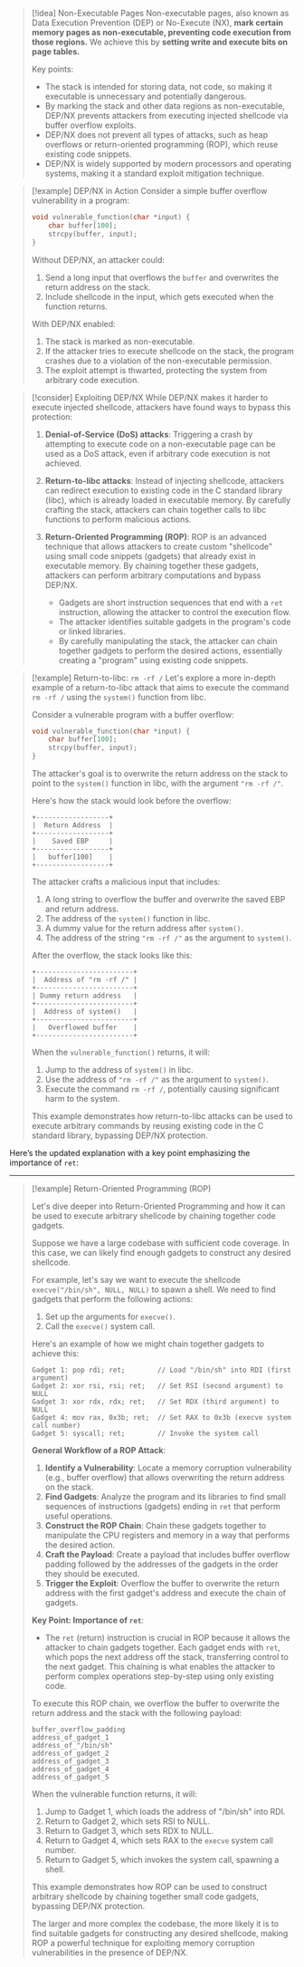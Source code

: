> [!idea] Non-Executable Pages
> Non-executable pages, also known as Data Execution Prevention (DEP) or No-Execute (NX), **mark certain memory pages as non-executable, preventing code execution from those regions.** We achieve this by **setting write and execute bits on page tables.** 
> 
> Key points:
> - The stack is intended for storing data, not code, so making it executable is unnecessary and potentially dangerous.
> - By marking the stack and other data regions as non-executable, DEP/NX prevents attackers from executing injected shellcode via buffer overflow exploits.
> - DEP/NX does not prevent all types of attacks, such as heap overflows or return-oriented programming (ROP), which reuse existing code snippets.
> - DEP/NX is widely supported by modern processors and operating systems, making it a standard exploit mitigation technique.


> [!example] DEP/NX in Action
> Consider a simple buffer overflow vulnerability in a program:
> ```c
> void vulnerable_function(char *input) {
>     char buffer[100];
>     strcpy(buffer, input);
> }
> ```
> Without DEP/NX, an attacker could:
> 1. Send a long input that overflows the `buffer` and overwrites the return address on the stack.
> 2. Include shellcode in the input, which gets executed when the function returns.
>
> With DEP/NX enabled:
> 1. The stack is marked as non-executable.
> 2. If the attacker tries to execute shellcode on the stack, the program crashes due to a violation of the non-executable permission.
> 3. The exploit attempt is thwarted, protecting the system from arbitrary code execution.


> [!consider] Exploiting DEP/NX
> While DEP/NX makes it harder to execute injected shellcode, attackers have found ways to bypass this protection:
> 
> 1. **Denial-of-Service (DoS) attacks**: Triggering a crash by attempting to execute code on a non-executable page can be used as a DoS attack, even if arbitrary code execution is not achieved.
>
> 2. **Return-to-libc attacks**: Instead of injecting shellcode, attackers can redirect execution to existing code in the C standard library (libc), which is already loaded in executable memory. By carefully crafting the stack, attackers can chain together calls to libc functions to perform malicious actions.
>
> 3. **Return-Oriented Programming (ROP)**: ROP is an advanced technique that allows attackers to create custom "shellcode" using small code snippets (gadgets) that already exist in executable memory. By chaining together these gadgets, attackers can perform arbitrary computations and bypass DEP/NX.
>    - Gadgets are short instruction sequences that end with a `ret` instruction, allowing the attacker to control the execution flow.
>    - The attacker identifies suitable gadgets in the program's code or linked libraries.
>    - By carefully manipulating the stack, the attacker can chain together gadgets to perform the desired actions, essentially creating a "program" using existing code snippets.
>


> [!example] Return-to-libc: `rm -rf /`
> Let's explore a more in-depth example of a return-to-libc attack that aims to execute the command `rm -rf /` using the `system()` function from libc.
> 
> Consider a vulnerable program with a buffer overflow:
> ```c
> void vulnerable_function(char *input) {
>     char buffer[100];
>     strcpy(buffer, input);
> }
> ```
> 
> The attacker's goal is to overwrite the return address on the stack to point to the `system()` function in libc, with the argument `"rm -rf /"`.
> 
> Here's how the stack would look before the overflow:
> ```
> +------------------+
> |  Return Address  |
> +------------------+
> |    Saved EBP     |
> +------------------+
> |   buffer[100]    |
> +------------------+
> ```
> 
> The attacker crafts a malicious input that includes:
> 1. A long string to overflow the buffer and overwrite the saved EBP and return address.
> 2. The address of the `system()` function in libc.
> 3. A dummy value for the return address after `system()`.
> 4. The address of the string `"rm -rf /"` as the argument to `system()`.
> 
> After the overflow, the stack looks like this:
> ```
> +------------------------+
> |  Address of "rm -rf /" |
> +------------------------+
> | Dummy return address   |
> +------------------------+
> |  Address of system()   |
> +------------------------+
> |   Overflowed buffer    |
> +------------------------+
> ```
> 
> When the `vulnerable_function()` returns, it will:
> 1. Jump to the address of `system()` in libc.
> 2. Use the address of `"rm -rf /"` as the argument to `system()`.
> 3. Execute the command `rm -rf /`, potentially causing significant harm to the system.
> 
> This example demonstrates how return-to-libc attacks can be used to execute arbitrary commands by reusing existing code in the C standard library, bypassing DEP/NX protection.


Here’s the updated explanation with a key point emphasizing the importance of `ret`:

---

> [!example] Return-Oriented Programming (ROP)
> 
> Let's dive deeper into Return-Oriented Programming and how it can be used to execute arbitrary shellcode by chaining together code gadgets.
> 
> Suppose we have a large codebase with sufficient code coverage. In this case, we can likely find enough gadgets to construct any desired shellcode.
> 
> For example, let's say we want to execute the shellcode `execve("/bin/sh", NULL, NULL)` to spawn a shell. We need to find gadgets that perform the following actions:
> 
> 1. Set up the arguments for `execve()`.
> 2. Call the `execve()` system call.
> 
> Here's an example of how we might chain together gadgets to achieve this:
> ```
> Gadget 1: pop rdi; ret;        // Load "/bin/sh" into RDI (first argument)
> Gadget 2: xor rsi, rsi; ret;   // Set RSI (second argument) to NULL
> Gadget 3: xor rdx, rdx; ret;   // Set RDX (third argument) to NULL
> Gadget 4: mov rax, 0x3b; ret;  // Set RAX to 0x3b (execve system call number)
> Gadget 5: syscall; ret;        // Invoke the system call
> ```
> 
> **General Workflow of a ROP Attack**:
> 1. **Identify a Vulnerability**: Locate a memory corruption vulnerability (e.g., buffer overflow) that allows overwriting the return address on the stack.
> 2. **Find Gadgets**: Analyze the program and its libraries to find small sequences of instructions (gadgets) ending in `ret` that perform useful operations.
> 3. **Construct the ROP Chain**: Chain these gadgets together to manipulate the CPU registers and memory in a way that performs the desired action.
> 4. **Craft the Payload**: Create a payload that includes buffer overflow padding followed by the addresses of the gadgets in the order they should be executed.
> 5. **Trigger the Exploit**: Overflow the buffer to overwrite the return address with the first gadget's address and execute the chain of gadgets.
>
> **Key Point: Importance of `ret`**:
> - The `ret` (return) instruction is crucial in ROP because it allows the attacker to chain gadgets together. Each gadget ends with `ret`, which pops the next address off the stack, transferring control to the next gadget. This chaining is what enables the attacker to perform complex operations step-by-step using only existing code.
>
> To execute this ROP chain, we overflow the buffer to overwrite the return address and the stack with the following payload:
> ```
> buffer_overflow_padding
> address_of_gadget_1
> address_of_"/bin/sh"
> address_of_gadget_2
> address_of_gadget_3
> address_of_gadget_4
> address_of_gadget_5
> ```
> 
> When the vulnerable function returns, it will:
> 1. Jump to Gadget 1, which loads the address of "/bin/sh" into RDI.
> 2. Return to Gadget 2, which sets RSI to NULL.
> 3. Return to Gadget 3, which sets RDX to NULL.
> 4. Return to Gadget 4, which sets RAX to the `execve` system call number.
> 5. Return to Gadget 5, which invokes the system call, spawning a shell.
> 
> This example demonstrates how ROP can be used to construct arbitrary shellcode by chaining together small code gadgets, bypassing DEP/NX protection.
> 
> The larger and more complex the codebase, the more likely it is to find suitable gadgets for constructing any desired shellcode, making ROP a powerful technique for exploiting memory corruption vulnerabilities in the presence of DEP/NX.
